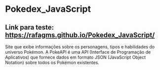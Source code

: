 # Pokedex_JavaScript
## Link para teste: https://rafagms.github.io/Pokedex_JavaScript/

Site que exibe informações sobre os personagens, tipos e habilidades do universo Pokémon.
A PokeAPI é uma API (Interface de Programação de Aplicativos) que fornece dados em formato JSON (JavaScript Object Notation)
sobre todos os Pokémon existentes.
